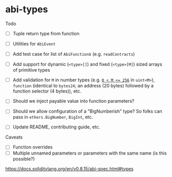 # abi-types

Todo

- [ ] Tuple return type from function
- [ ] Utilities for `AbiEvent`
- [ ] Add test case for list of `AbiFunction`s (e.g. `readContracts`)

- [ ] Add support for dynamic (`<type>[]`) and fixed (`<type>[M]`) sized arrays of primitive types
- [ ] Add validation for `M` in number types (e.g. [`0 < M <= 256`](https://github.com/type-challenges/type-challenges/blob/main/questions/00734-extreme-inclusive-range/README.md) in `uint<M>`), `function` (identical to `bytes24`; an address (20 bytes) followed by a function selector (4 bytes)), etc.

- [ ] Should we inject payable value into function parameters?
- [ ] Should we allow configuration of a "BigNumberish" type? So folks can pass in `ethers.BigNumber`, `BigInt`, etc.
- [ ] Update README, contributing guide, etc.

Caveats

- [ ] Function overrides
- [ ] Multiple unnamed parameters or parameters with the same name (is this possible?)

https://docs.soliditylang.org/en/v0.8.15/abi-spec.html#types
